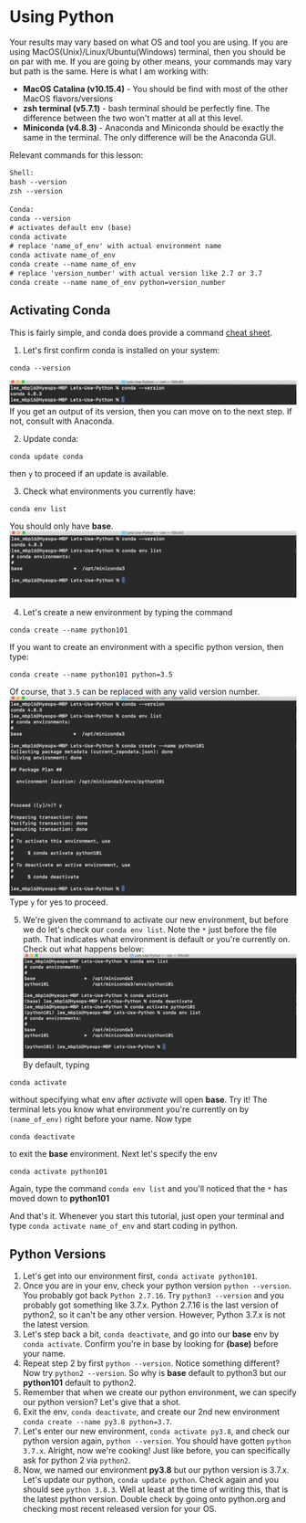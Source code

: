 # Using Python

Your results may vary based on what OS and tool you are using. If you are using MacOS(Unix)/Linux/Ubuntu(Windows) terminal, then you should be on par with me. If you are going by other means, your commands may vary but path is the same. Here is what I am working with:

- **MacOS Catalina (v10.15.4)** - You should be find with most of the other MacOS flavors/versions
- **zsh terminal (v5.7.1)** - bash terminal should be perfectly fine. The difference between the two won't matter at all at this level.
- **Miniconda (v4.8.3)** - Anaconda and Miniconda should be exactly the same in the terminal. The only difference will be the Anaconda GUI.

Relevant commands for this lesson:
```
Shell:
bash --version
zsh --version

Conda:
conda --version
# activates default env (base)
conda activate
# replace 'name_of_env' with actual environment name
conda activate name_of_env
conda create --name name_of_env
# replace 'version_number' with actual version like 2.7 or 3.7
conda create --name name_of_env python=version_number
```

## Activating Conda

This is fairly simple, and conda does provide a command [cheat sheet](conda-cheatsheet.pdf).

1. Let's first confirm conda is installed on your system:
```
conda --version
```
![](Images/version.png)
If you get an output of its version, then you can move on to the next step. If not, consult with Anaconda.

2. Update conda:
```
conda update conda
```
then `y` to proceed if an update is available.

3. Check what environments you currently have:
```
conda env list
```
You should only have **base**.
![](Images/list.png)

4. Let's create a new environment by typing the command
```
conda create --name python101
```
If you want to create an environment with a specific python version, then type:
```
conda create --name python101 python=3.5
```
Of course, that `3.5` can be replaced with any valid version number.
![](Images/create.png)
Type `y` for yes to proceed.

5. We're given the command to activate our new environment, but before we do let's check our `conda env list`. Note the `*` just before the file path. That indicates what environment is default or you're currently on. Check out what happens below:
![](Images/default.png)
By default, typing
```
conda activate
```
without specifying what env after *activate* will open **base**. Try it!
The terminal lets you know what environment you're currently on by `(name_of_env)` right before your name.
Now type
```
conda deactivate
```
to exit the **base** environment. Next let's specify the env
```
conda activate python101
```
Again, type the command  `conda env list` and you'll noticed that the `*` has moved down to **python101**

And that's it. Whenever you start this tutorial, just open your terminal and type `conda activate name_of_env` and start coding in python.

## Python Versions

1. Let's get into our environment first, `conda activate python101`.
2. Once you are in your env, check your python version `python --version`. You probably got back `Python 2.7.16`. Try `python3 --version` and you probably got something like 3.7.x. Python 2.7.16 is the last version of python2, so it can't be any other version. However, Python 3.7.x is not the latest version.
3. Let's step back a bit, `conda deactivate`, and go into our **base** env by `conda activate`. Confirm you're in base by looking for **(base)** before your name.
4. Repeat step 2 by first `python --version`. Notice something different? Now try `python2 --version`. So why is **base** default to python3 but our **python101** default to python2.
5. Remember that when we create our python environment, we can specify our python version? Let's give that a shot.
6. Exit the env, `conda deactivate`, and create our 2nd new environment `conda create --name py3.8 python=3.7`.
7. Let's enter our new environment, `conda activate py3.8`, and check our python version again, `python --version`. You should have gotten `python 3.7.x`. Alright, now we're cooking! Just like before, you can specifically ask for python 2 via `python2`.
8. Now, we named our environment **py3.8** but our python version is 3.7.x. Let's update our python, `conda update python`. Check again and you should see `python 3.8.3`. Well at least at the time of writing this, that is the latest python version. Double check by going onto python.org and checking most recent released version for your OS.
